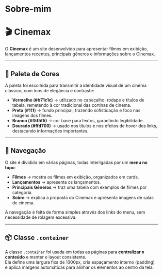 # Sobre-mim
# 🎬 Cinemax

O **Cinemax** é um site desenvolvido para apresentar filmes em exibição, lançamentos recentes, principais gêneros e informações sobre o Cinemax.

---

## 🎨 Paleta de Cores
A paleta foi escolhida para transmitir a identidade visual de um cinema clássico, com tons de elegância e contraste:  
- **Vermelho (#b71c1c)** → utilizado no cabeçalho, rodapé e títulos de tabela, remetendo à cor tradicional das cortinas de cinema.  
- **Preto (#111)** → fundo principal, trazendo sofisticação e foco nas imagens dos filmes.  
- **Branco (#f5f5f5)** → cor base para textos, garantindo legibilidade.  
- **Dourado (#ffd700)** → usado nos títulos e nos efeitos de hover dos links, destacando informações importantes.  

---

## 🧭 Navegação
O site é dividido em várias páginas, todas interligadas por um **menu no topo**:  
- **Filmes** → mostra os filmes em exibição, organizados em cards.  
- **Lançamentos** → apresenta os lançamentos.  
- **Principais Gêneros** → traz uma tabela com exemplos de filmes por categoria.  
- **Sobre** → explica a proposta do Cinemax e apresenta imagens de salas de cinema.  

A navegação é feita de forma simples através dos links do menu, sem necessidade de rolagem excessiva.

---

## 📦 Classe `.container`
A classe `.container` foi usada em todas as páginas para **centralizar o conteúdo** e manter o layout consistente.  
Ela define uma largura fixa de 1000px, cria espaçamento interno (padding) e aplica margens automáticas para alinhar os elementos ao centro da tela.

